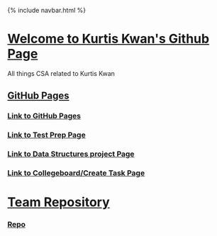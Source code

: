 {% include navbar.html %}


# <u> Welcome to Kurtis Kwan's Github Page </u>
All things CSA related to Kurtis Kwan

## <u>GitHub Pages</u>

### [Link to GitHub Pages](https://naevey.github.io/Tri-3-Kurtis-Kwan/)
### [Link to Test Prep Page](https://naevey.github.io/Tri-3-Kurtis-Kwan/testprep)
### [Link to Data Structures project Page](https://naevey.github.io/Tri-3-Kurtis-Kwan/datastructures)
### [Link to Collegeboard/Create Task Page](https://naevey.github.io/Tri-3-Kurtis-Kwan/collegeboard)

# <u> Team Repository</u>

### [Repo](https://github.com/NinjaBreadLord/grup-grass)
